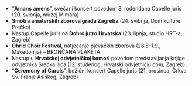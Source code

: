 - “**Amans amens**”, svečani koncert povodom 3. rođendana Capelle juris (20. svibnja, muzej Mimara)
- **Smotra amaterskih zborova grada Zagreba** (24. svibnja, Dom kulture Prečko)
- Nastup Capelle juris na **Dobro jutro Hrvatska** (23. lipnja, studio HRT-a, Zagreb)
- **Ohrid Choir Festival**, natjecanje pjevačkih zborova (28.8–1.9., Makedonija) – BRONČANA PLAKETA
- Nastup u **Hrvatskoj odvjetničkoj komori** povodom predstavljanja knjige odvjetnika Srećka Ilića (12. studenog, Hrvatski odvjetnički dom, Zagreb)
- “**Ceremony of Carols**”, božićni koncert Capelle juris (21. prosinca, Crkva Sv. Franje Asiškog, Zagreb)
